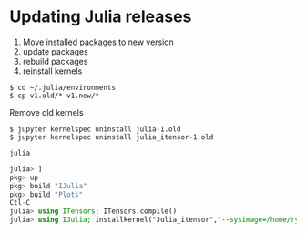 # Updating Julia releases

1. Move installed packages to new version  
2. update packages
3. rebuild packages
4. reinstall kernels

```
$ cd ~/.julia/environments
$ cp v1.old/* v1.new/*
```

Remove old kernels
```
$ jupyter kernelspec uninstall julia-1.old
$ jupyter kernelspec uninstall julia_itensor-1.old
```
`julia`
```julia
julia> ]
pkg> up
pkg> build "IJulia"
pkg> build "Plots"
Ctl-C
julia> using ITensors; ITensors.compile()
julia> using IJulia; installkernel("Julia_itensor","--sysimage=/home/ryan/.julia/sysimages/sys_itensors.so")
```
